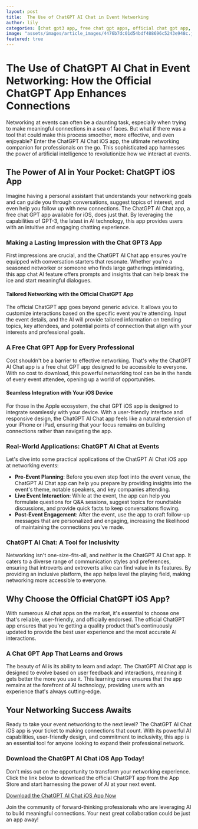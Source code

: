 ```yaml
---
layout: post
title:  The Use of ChatGPT AI Chat in Event Networking
author: lily
categories: [chat gpt3 app, free chat gpt apps, official chat gpt app, chat gbt ios, app chat ai, chatgpt ios app, official chatgpt app]
image: "assets/images/article_images/4476b7dc01d54bdf488696c5243e948c.jpg"
featured: true
---
```


# The Use of ChatGPT AI Chat in Event Networking: How the Official ChatGPT App Enhances Connections

Networking at events can often be a daunting task, especially when trying to make meaningful connections in a sea of faces. But what if there was a tool that could make this process smoother, more effective, and even enjoyable? Enter the ChatGPT AI Chat iOS app, the ultimate networking companion for professionals on the go. This sophisticated app harnesses the power of artificial intelligence to revolutionize how we interact at events.

## The Power of AI in Your Pocket: ChatGPT iOS App

Imagine having a personal assistant that understands your networking goals and can guide you through conversations, suggest topics of interest, and even help you follow up with new connections. The ChatGPT AI Chat app, a free chat GPT app available for iOS, does just that. By leveraging the capabilities of GPT-3, the latest in AI technology, this app provides users with an intuitive and engaging chatting experience.

### Making a Lasting Impression with the Chat GPT3 App

First impressions are crucial, and the ChatGPT AI Chat app ensures you're equipped with conversation starters that resonate. Whether you're a seasoned networker or someone who finds large gatherings intimidating, this app chat AI feature offers prompts and insights that can help break the ice and start meaningful dialogues.

#### Tailored Networking with the Official ChatGPT App

The official ChatGPT app goes beyond generic advice. It allows you to customize interactions based on the specific event you're attending. Input the event details, and the AI will provide tailored information on trending topics, key attendees, and potential points of connection that align with your interests and professional goals.

### A Free Chat GPT App for Every Professional

Cost shouldn't be a barrier to effective networking. That's why the ChatGPT AI Chat app is a free chat GPT app designed to be accessible to everyone. With no cost to download, this powerful networking tool can be in the hands of every event attendee, opening up a world of opportunities.

#### Seamless Integration with Your iOS Device

For those in the Apple ecosystem, the chat GPT iOS app is designed to integrate seamlessly with your device. With a user-friendly interface and responsive design, the ChatGPT AI Chat app feels like a natural extension of your iPhone or iPad, ensuring that your focus remains on building connections rather than navigating the app.

### Real-World Applications: ChatGPT AI Chat at Events

Let's dive into some practical applications of the ChatGPT AI Chat iOS app at networking events:

- **Pre-Event Planning**: Before you even step foot into the event venue, the ChatGPT AI Chat app can help you prepare by providing insights into the event's theme, notable speakers, and key companies attending.
- **Live Event Interaction**: While at the event, the app can help you formulate questions for Q&A sessions, suggest topics for roundtable discussions, and provide quick facts to keep conversations flowing.
- **Post-Event Engagement**: After the event, use the app to craft follow-up messages that are personalized and engaging, increasing the likelihood of maintaining the connections you've made.

### ChatGPT AI Chat: A Tool for Inclusivity

Networking isn't one-size-fits-all, and neither is the ChatGPT AI Chat app. It caters to a diverse range of communication styles and preferences, ensuring that introverts and extroverts alike can find value in its features. By providing an inclusive platform, the app helps level the playing field, making networking more accessible to everyone.

## Why Choose the Official ChatGPT iOS App?

With numerous AI chat apps on the market, it's essential to choose one that's reliable, user-friendly, and officially endorsed. The official ChatGPT app ensures that you're getting a quality product that's continuously updated to provide the best user experience and the most accurate AI interactions.

### A Chat GPT App That Learns and Grows

The beauty of AI is its ability to learn and adapt. The ChatGPT AI Chat app is designed to evolve based on user feedback and interactions, meaning it gets better the more you use it. This learning curve ensures that the app remains at the forefront of AI technology, providing users with an experience that's always cutting-edge.

## Your Networking Success Awaits

Ready to take your event networking to the next level? The ChatGPT AI Chat iOS app is your ticket to making connections that count. With its powerful AI capabilities, user-friendly design, and commitment to inclusivity, this app is an essential tool for anyone looking to expand their professional network.

### Download the ChatGPT AI Chat iOS App Today!

Don't miss out on the opportunity to transform your networking experience. Click the link below to download the official ChatGPT app from the App Store and start harnessing the power of AI at your next event.

[Download the ChatGPT AI Chat iOS App Now](https://apps.apple.com/us/app/ai-ask-chat-with-ai-bots/id6472484891)

Join the community of forward-thinking professionals who are leveraging AI to build meaningful connections. Your next great collaboration could be just an app away!